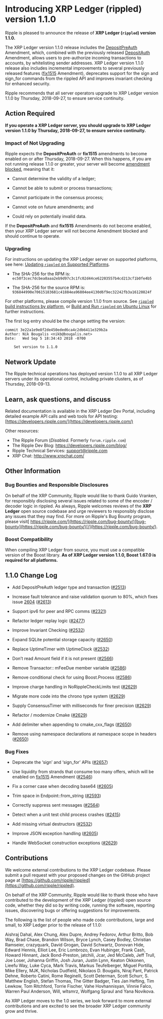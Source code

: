 # Introducing XRP Ledger (rippled) version 1.1.0

Ripple is pleased to announce the release of **XRP Ledger (`rippled`) version 1.1.0.**

The XRP Ledger version 1.1.0 release includes the [DepositPreAuth](https://developers.ripple.com/known-amendments.html#depositpreauth) Amendment, which, combined with the previously released [DepositAuth](https://developers.ripple.com/known-amendments.html#depositauth) Amendment, allows users to pre-authorize incoming transactions to accounts, by whitelisting sender addresses. XRP Ledger version 1.1.0 release also includes incremental improvements to several previously released features ([fix1515](https://developers.ripple.com/known-amendments.html#fix1515) Amendment), deprecates support for the sign and sign_for commands from the rippled API and improves invariant checking for enhanced security.

Ripple recommends that all server operators upgrade to XRP Ledger version 1.1.0 by Thursday, 2018-09-27, to ensure service continuity.

## Action Required

**If you operate a XRP Ledger server, you should upgrade to XRP Ledger version 1.1.0 by Thursday, 2018-09-27, to ensure service continuity.**

### Impact of Not Upgrading

Ripple expects the **DepositPreAuth** or **fix1515** amendments to become enabled on or after Thursday, 2018-09-27. When this happens, if you are not running release 1.1.0 or greater, your server will become [amendment blocked](https://ripple.com/build/amendments/#amendment-blocked), meaning that it:

* Cannot determine the validity of a ledger;

* Cannot be able to submit or process transactions;

* Cannot participate in the consensus process;

* Cannot vote on future amendments; and

* Could rely on potentially invalid data.

If the **DepositPreAuth** and **fix1515** Amendments do not become enabled, then your XRP Ledger server will not become Amendment blocked and should continue to operate.

### Upgrading

For instructions on updating the XRP Ledger server on supported platforms, see here: [Updating `rippled` on Supported Platforms](https://developers.ripple.com/update-rippled.html).

- The SHA-256 for the RPM is: `ec50f3cec7dcbea8aaa2eb9d97c3c1fc02d44ce62203557b4cd213cf1b0fe4b5`

- The SHA-256 for the source RPM is: `936844990e70615183681c41884ea96804ee4130d6f9ec32242fb3a16120824f`

For other platforms, please compile version 1.1.0 from source. See [`rippled` build instructions by platform](https://github.com/ripple/rippled/tree/master/Builds), or [Build and Run `rippled` on Ubuntu Linux](https://ripple.com/build/build-run-rippled-ubuntu/) for further instructions.

The first log entry should be the change setting the version:

    commit 3e22a1e9e8f2de450eded6ca4c2db6411e329b2a
    Author: Nik Bougalis <nikb@bougalis.net>
    Date:   Wed Sep 5 18:34:43 2018 -0700

        Set version to 1.1.0

## Network Update

The Ripple technical operations has deployed version 1.1.0 to all XRP Ledger servers under its operational control, including private clusters, as of Thursday, 2018-09-13.

## Learn, ask questions, and discuss

Related documentation is available in the XRP Ledger Dev Portal, including detailed example API calls and web tools for API testing: [https://developers.ripple.com/](https://developers.ripple.com/)

Other resources:

* The Ripple Forum (_Disabled._ Formerly `forum.ripple.com`)
* The Ripple Dev Blog: <https://developers.ripple.com/blog/>
* Ripple Technical Services: <support@ripple.com>
* XRP Chat: <http://www.xrpchat.com/>

## Other Information

### Bug Bounties and Responsible Disclosures

On behalf of the XRP Community, Ripple would like to thank Guido Vranken, for responsibly disclosing several issues related to some of the encoder / decoder logic in rippled. As always, Ripple welcomes reviews of the **XRP Ledger** open source codebase and urge reviewers to responsibly disclose any issues that they may find. For more on Ripple's Bug Bounty program, please visit[ https://ripple.com/](https://ripple.com/bug-bounty/)[bug-bounty](https://ripple.com/bug-bounty/)[/](https://ripple.com/bug-bounty/).

### Boost Compatibility

When compiling XRP Ledger from source, you must use a compatible version of the Boost library. **As of XRP Ledger version 1.1.0, Boost 1.67.0 is required for all platforms.**

## 1.1.0 Change Log

* Add DepositPreAuth ledger type and transaction ([#2513](https://github.com/ripple/rippled/pull/2513))  

* Increase fault tolerance and raise validation quorum to 80%, which fixes issue [2604](https://github.com/ripple/rippled/issues/2604) ([#2613](https://github.com/ripple/rippled/pull/2613))

* Support ipv6 for peer and RPC comms ([#2321](https://github.com/ripple/rippled/pull/2321))

* Refactor ledger replay logic ([#2477](https://github.com/ripple/rippled/pull/2477))

* Improve Invariant Checking ([#2532](https://github.com/ripple/rippled/pull/2532/commits/2ac1c2b433b8825b9a6f203f1ee65a126e20620c))

* Expand SQLite potential storage capacity ([#2650](https://github.com/ripple/rippled/pull/2650/commits/04745b11a888cea412f410d0036a0db23574d61c))

* Replace UptimeTimer with UptimeClock ([#2532](https://github.com/ripple/rippled/pull/2532/commits/7d163a45dcd2c5cca0fc45eb8775f169575995c1))

* Don’t read Amount field if it is not present ([#2566](https://github.com/ripple/rippled/pull/2566/commits/34d3f93868b87f33fdf76a5b6c8b376956346a16))

* Remove Transactor:: mFeeDue member variable ([#2586](https://github.com/ripple/rippled/pull/2586/commits/5b733fb4857ff1076d2e106afeb9931fca198d51))

* Remove conditional check for using Boost.Process ([#2586](https://github.com/ripple/rippled/pull/2586/commits/06d0ff6e5281ca237d358e953fe8069d16a6926a))

* Improve charge handling in NoRippleCheckLimits test ([#2629](https://github.com/ripple/rippled/pull/2629/commits/49bcdda41881f6cac140879a236be6ac1a7a734d))

* Migrate more code into the chrono type system ([#2629](https://github.com/ripple/rippled/pull/2629/commits/d257d1b2c9e0a50f6cef2d1fc977573944408723))

* Supply ConsensusTimer with milliseconds for finer precision ([#2629](https://github.com/ripple/rippled/pull/2629/commits/d98c4992dd82090bb6d4f7593768624f6e109b32))

* Refactor / modernize Cmake ([#2629](https://github.com/ripple/rippled/pull/2629/commits/37d9544ef722730d34899754654b71e84d9f7851))

* Add delimiter when appending to cmake_cxx_flags ([#2650](https://github.com/ripple/rippled/pull/2650/commits/4aa0bc37c0fdfb871f5929e7bd544f787db412af))

* Remove using namespace declarations at namespace scope in headers ([#2650](https://github.com/ripple/rippled/pull/2650/commits/2901577be73fc2e6f2fd71d693258660c2f5f724))

### Bug Fixes

* Deprecate the ‘sign’ and ‘sign_for’ APIs ([#2657](https://github.com/ripple/rippled/pull/2657))

* Use liquidity from strands that consume too many offers, which will be enabled on [fix1515](https://developers.ripple.com/known-amendments.html#fix1515) Amendment ([#2546](https://github.com/ripple/rippled/pull/2546))

* Fix a corner case when decoding base64 ([#2605](https://github.com/ripple/rippled/pull/2605/commits/0439dcfa7a5215cc74a8e254a28eadace6a524b7))

* Trim space in Endpoint::from_string ([#2593](https://github.com/ripple/rippled/pull/2593))

* Correctly suppress sent messages ([#2564](https://github.com/ripple/rippled/pull/2564))

* Detect when a unit test child process crashes ([#2415](https://github.com/ripple/rippled/pull/2415))

* Add missing virtual destructors ([#2532](https://github.com/ripple/rippled/pull/2532/commits/717f874767f2a431294244c0b532b00e508705ca))

* Improve JSON exception handling ([#2605](https://github.com/ripple/rippled/pull/2605/commits/00df097e5f2f533b81038b2c350bb2d896febd2e))

* Handle WebSocket construction exceptions ([#2629](https://github.com/ripple/rippled/pull/2629/commits/d89ff1b63d6792a25af872746013387001ebb72b))

## Contributions

We welcome external contributions to the XRP Ledger codebase. Please submit a pull request with your proposed changes on the GitHub project page at [https://github.com/ripple/rippled](https://github.com/ripple/rippled).

On behalf of the XRP Community, Ripple would like to thank those who have contributed to the development of the XRP Ledger (rippled) open source code, whether they did so by writing code, running the software, reporting issues, discovering bugs or offering suggestions for improvements.

The following is the list of people who made code contributions, large and small, to XRP Ledger prior to the release of 1.1.0:

Aishraj Dahal, Alex Chung, Alex Dupre, Andrey Fedorov, Arthur Britto, Bob Way, Brad Chase, Brandon Wilson, Bryce Lynch, Casey Bodley, Christian Ramseier, crazyquark, David Grogan, David Schwartz, Donovan Hide, Edward Hennis, Elliot Lee, Eric Lombrozo, Evan Hubinger, Frank Cash, Howard Hinnant, Jack Bond-Preston, jatchili, Jcar, Jed McCaleb, Jeff Trull, Joe Loser, Johanna Griffin, Josh Juran, Justin Lynn, Keaton Okkonen, Lieefu Way, Luke Cyca, Mark Travis, Markus Teufelberger, Miguel Portilla, Mike Ellery, MJK, Nicholas Dudfield, Nikolaos D. Bougalis, Niraj Pant, Patrick Dehne, Roberto Catini, Rome Reginelli, Scott Determan, Scott Schurr, S. Matthew English, Stefan Thomas, The Gitter Badger, Ties Jan Hefting, Tim Lewkow, Tom Ritchford, Torrie Fischer, Vahe Hovhannisyan, Vinnie Falco, Warren Paul Anderson, Will, wltsmrz, Wolfgang Spraul and Yana Novikova.

As XRP Ledger moves to the 1.0 series, we look forward to more external contributions and are excited to see the broader XRP Ledger community grow and thrive.

